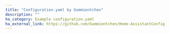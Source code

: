 ```yaml
---
title: "Configuration.yaml by Gummientchen"
description: ""
ha_category: Example configuration.yaml
ha_external_link: https://github.com/Gummientchen/Home-AssistantConfig
---
```

